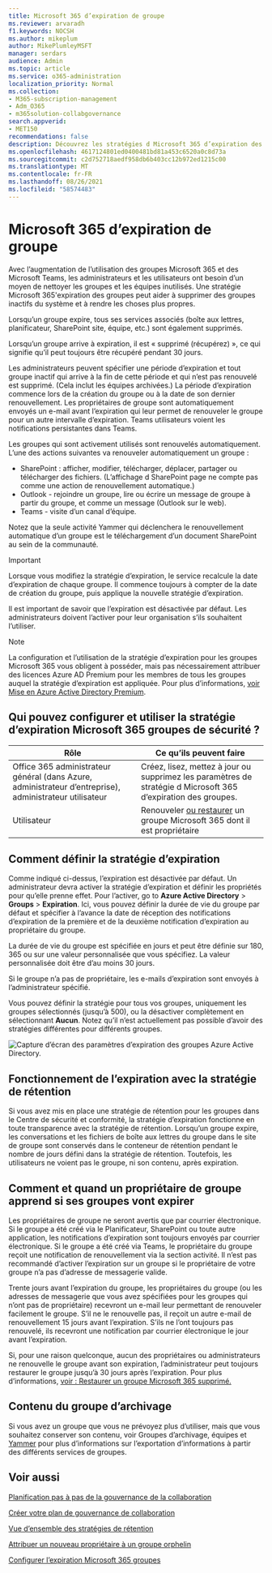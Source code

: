 ```yaml
---
title: Microsoft 365 d’expiration de groupe
ms.reviewer: arvaradh
f1.keywords: NOCSH
ms.author: mikeplum
author: MikePlumleyMSFT
manager: serdars
audience: Admin
ms.topic: article
ms.service: o365-administration
localization_priority: Normal
ms.collection:
- M365-subscription-management
- Adm_O365
- m365solution-collabgovernance
search.appverid:
- MET150
recommendations: false
description: Découvrez les stratégies d Microsoft 365 d’expiration des groupes.
ms.openlocfilehash: 4617124801ed0400481bd81a453c6520a0c8d73a
ms.sourcegitcommit: c2d752718aedf958db6b403cc12b972ed1215c00
ms.translationtype: MT
ms.contentlocale: fr-FR
ms.lasthandoff: 08/26/2021
ms.locfileid: "58574483"
---
```

# <a name="microsoft-365-group-expiration-policy"></a>Microsoft 365 d’expiration de groupe

Avec l’augmentation de l’utilisation des groupes Microsoft 365 et des Microsoft Teams, les administrateurs et les utilisateurs ont besoin d’un moyen de nettoyer les groupes et les équipes inutilisés. Une stratégie Microsoft 365'expiration des groupes peut aider à supprimer des groupes inactifs du système et à rendre les choses plus propres.

Lorsqu’un groupe expire, tous ses services associés (boîte aux lettres, planificateur, SharePoint site, équipe, etc.) sont également supprimés.

Lorsqu’un groupe arrive à expiration, il est « supprimé (récupérez) », ce qui signifie qu’il peut toujours être récupéré pendant 30 jours.

Les administrateurs peuvent spécifier une période d’expiration et tout groupe inactif qui arrive à la fin de cette période et qui n’est pas renouvelé est supprimé. (Cela inclut les équipes archivées.) La période d’expiration commence lors de la création du groupe ou à la date de son dernier renouvellement. Les propriétaires de groupe sont automatiquement envoyés un e-mail avant l’expiration qui leur permet de renouveler le groupe pour un autre intervalle d’expiration. Teams utilisateurs voient les notifications persistantes dans Teams.

Les groupes qui sont activement utilisés sont renouvelés automatiquement. L’une des actions suivantes va renouveler automatiquement un groupe :
- SharePoint : afficher, modifier, télécharger, déplacer, partager ou télécharger des fichiers. (L’affichage d SharePoint page ne compte pas comme une action de renouvellement automatique.)
- Outlook - rejoindre un groupe, lire ou écrire un message de groupe à partir du groupe, et comme un message (Outlook sur le web).
- Teams - visite d’un canal d’équipe.

Notez que la seule activité Yammer qui déclenchera le renouvellement automatique d’un groupe est le téléchargement d’un document SharePoint au sein de la communauté.

> [!IMPORTANT]
> Lorsque vous modifiez la stratégie d’expiration, le service recalcule la date d’expiration de chaque groupe. Il commence toujours à compter de la date de création du groupe, puis applique la nouvelle stratégie d’expiration.

Il est important de savoir que l’expiration est désactivée par défaut. Les administrateurs doivent l’activer pour leur organisation s’ils souhaitent l’utiliser.

> [!NOTE]
> La configuration et l’utilisation de la stratégie d’expiration pour les groupes Microsoft 365 vous obligent à posséder, mais pas nécessairement attribuer des licences Azure AD Premium pour les membres de tous les groupes auquel la stratégie d’expiration est appliquée. Pour plus d’informations, [voir Mise en Azure Active Directory Premium](/azure/active-directory/active-directory-get-started-premium).

## <a name="who-can-configure-and-use-the-microsoft-365-groups-expiration-policy"></a>Qui pouvez configurer et utiliser la stratégie d’expiration Microsoft 365 groupes de sécurité ?

|Rôle|Ce qu’ils peuvent faire|
|---------|---------|
|Office 365 administrateur général (dans Azure, administrateur d’entreprise), administrateur utilisateur|Créez, lisez, mettez à jour ou supprimez les paramètres de stratégie d Microsoft 365 d’expiration des groupes.|
|Utilisateur|Renouveler [ou restaurer](/azure/active-directory/users-groups-roles/groups-restore-deleted) un groupe Microsoft 365 dont il est propriétaire|

## <a name="how-to-set-the-expiration-policy"></a>Comment définir la stratégie d’expiration

Comme indiqué ci-dessus, l’expiration est désactivée par défaut. Un administrateur devra activer la stratégie d’expiration et définir les propriétés pour qu’elle prenne effet. Pour l’activer, go to **Azure Active Directory**  >  **Groups**  >  **Expiration**. Ici, vous pouvez définir la durée de vie du groupe par défaut et spécifier à l’avance la date de réception des notifications d’expiration de la première et de la deuxième notification d’expiration au propriétaire du groupe.

La durée de vie du groupe est spécifiée en jours et peut être définie sur 180, 365 ou sur une valeur personnalisée que vous spécifiez. La valeur personnalisée doit être d’au moins 30 jours.

Si le groupe n’a pas de propriétaire, les e-mails d’expiration sont envoyés à l’administrateur spécifié.

Vous pouvez définir la stratégie pour tous vos groupes, uniquement les groupes sélectionnés (jusqu’à 500), ou la désactiver complètement en sélectionnant **Aucun**. Notez qu’il n’est actuellement pas possible d’avoir des stratégies différentes pour différents groupes.

![Capture d’écran des paramètres d’expiration des groupes Azure Active Directory.](../media/azure-groups-expiration-settings.png)

## <a name="how-expiry-works-with-the-retention-policy"></a>Fonctionnement de l’expiration avec la stratégie de rétention

Si vous avez mis en place une stratégie de rétention pour les groupes dans le Centre de sécurité et conformité, la stratégie d’expiration fonctionne en toute transparence avec la stratégie de rétention. Lorsqu’un groupe expire, les conversations et les fichiers de boîte aux lettres du groupe dans le site de groupe sont conservés dans le conteneur de rétention pendant le nombre de jours défini dans la stratégie de rétention. Toutefois, les utilisateurs ne voient pas le groupe, ni son contenu, après expiration.

## <a name="how-and-when-a-group-owner-learns-if-their-groups-are-going-to-expire"></a>Comment et quand un propriétaire de groupe apprend si ses groupes vont expirer

Les propriétaires de groupe ne seront avertis que par courrier électronique. Si le groupe a été créé via le Planificateur, SharePoint ou toute autre application, les notifications d’expiration sont toujours envoyés par courrier électronique. Si le groupe a été créé via Teams, le propriétaire du groupe reçoit une notification de renouvellement via la section activité. Il n’est pas recommandé d’activer l’expiration sur un groupe si le propriétaire de votre groupe n’a pas d’adresse de messagerie valide.

Trente jours avant l’expiration du groupe, les propriétaires du groupe (ou les adresses de messagerie que vous avez spécifiées pour les groupes qui n’ont pas de propriétaire) recevront un e-mail leur permettant de renouveler facilement le groupe. S’il ne le renouvelle pas, il reçoit un autre e-mail de renouvellement 15 jours avant l’expiration. S’ils ne l’ont toujours pas renouvelé, ils recevront une notification par courrier électronique le jour avant l’expiration.

Si, pour une raison quelconque, aucun des propriétaires ou administrateurs ne renouvelle le groupe avant son expiration, l’administrateur peut toujours restaurer le groupe jusqu’à 30 jours après l’expiration. Pour plus d’informations, [voir : Restaurer un groupe Microsoft 365 supprimé.](https://support.office.com/article/restore-a-deleted-office-365-group-b7c66b59-657a-4e1a-8aa0-8163b1f4eb54)

## <a name="archiving-group-contents"></a>Contenu du groupe d’archivage

Si vous avez un groupe que vous ne prévoyez plus d’utiliser, mais que vous souhaitez conserver son contenu, voir Groupes d’archivage, équipes et [Yammer](end-life-cycle-groups-teams-sites-yammer.md) pour plus d’informations sur l’exportation d’informations à partir des différents services de groupes.

## <a name="related-topics"></a>Voir aussi

[Planification pas à pas de la gouvernance de la collaboration](collaboration-governance-overview.md#collaboration-governance-planning-step-by-step)

[Créer votre plan de gouvernance de collaboration](collaboration-governance-first.md)

[Vue d’ensemble des stratégies de rétention](https://support.office.com/article/5e377752-700d-4870-9b6d-12bfc12d2423)

[Attribuer un nouveau propriétaire à un groupe orphelin](https://support.office.com/article/86bb3db6-8857-45d1-95c8-f6d540e45732)

[Configurer l’expiration Microsoft 365 groupes](/azure/active-directory/active-directory-groups-lifecycle-azure-portal)
